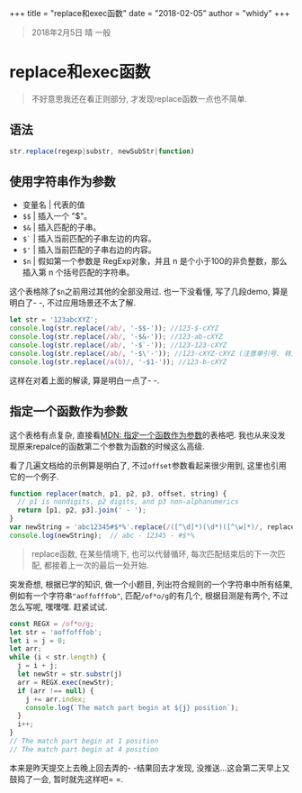 +++
title = "replace和exec函数"
date = "2018-02-05"
author = "whidy"
+++
> 2018年2月5日 晴 一般

# replace和exec函数

> 不好意思我还在看正则部分, 才发现replace函数一点也不简单.

## 语法

```javascript
str.replace(regexp|substr, newSubStr|function)
```

## 使用字符串作为参数

* 变量名 | 代表的值
* `$$` | 插入一个 "$"。
* `$&` | 插入匹配的子串。
* <code>$`</code> | 插入当前匹配的子串左边的内容。
* `$'` | 插入当前匹配的子串右边的内容。
* `$n` | 假如第一个参数是 RegExp对象，并且 n 是个小于100的非负整数，那么插入第 n 个括号匹配的字符串。

这个表格除了`$n`之前用过其他的全部没用过. 也一下没看懂, 写了几段demo, 算是明白了- -, 不过应用场景还不太了解.

```javascript
let str = '123abcXYZ';
console.log(str.replace(/ab/, '-$$-')); //123-$-cXYZ
console.log(str.replace(/ab/, '-$&-')); //123-ab-cXYZ
console.log(str.replace(/ab/, '-$`-')); //123-123-cXYZ
console.log(str.replace(/ab/, '-$\'-')); //123-cXYZ-cXYZ (注意单引号. 转义)
console.log(str.replace(/a(b)/, '-$1-')); //123-b-cXYZ
```

这样在对着上面的解读, 算是明白一点了- -.

## 指定一个函数作为参数

这个表格有点复杂, 直接看[MDN: 指定一个函数作为参数](https://developer.mozilla.org/zh-CN/docs/Web/JavaScript/Reference/Global_Objects/String/replace#%E6%8C%87%E5%AE%9A%E4%B8%80%E4%B8%AA%E5%87%BD%E6%95%B0%E4%BD%9C%E4%B8%BA%E5%8F%82%E6%95%B0)的表格吧. 我也从来没发现原来repalce的函数第二个参数为函数的时候这么高级.

看了几遍文档给的示例算是明白了, 不过`offset`参数看起来很少用到, 这里也引用它的一个例子.

```javascript
function replacer(match, p1, p2, p3, offset, string) {
  // p1 is nondigits, p2 digits, and p3 non-alphanumerics
  return [p1, p2, p3].join(' - ');
}
var newString = 'abc12345#$*%'.replace(/([^\d]*)(\d*)([^\w]*)/, replacer);
console.log(newString);  // abc - 12345 - #$*%
```

> replace函数, 在某些情境下, 也可以代替循环, 每次匹配结束后的下一次匹配, 都接着上一次的最后一处开始.

突发奇想, 根据已学的知识, 做一个小题目, 列出符合规则的一个字符串中所有结果, 例如有一个字符串`"aoffofffob"`, 匹配`/of*o/g`的有几个, 根据目测是有两个, 不过怎么写呢, 嘿嘿嘿. 赶紧试试.

```javascript
const REGX = /of*o/g;
let str = 'aoffofffob';
let i = j = 0;
let arr;
while (i < str.length) {
  j = i + j;
  let newStr = str.substr(j)
  arr = REGX.exec(newStr);
  if (arr !== null) {
    j += arr.index;
    console.log(`The match part begin at ${j} position`);
  }
  i++;
}
// The match part begin at 1 position
// The match part begin at 4 position
```

本来是昨天提交上去晚上回去弄的- -结果回去才发现, 没推送...这会第二天早上又鼓捣了一会, 暂时就先这样吧= =.